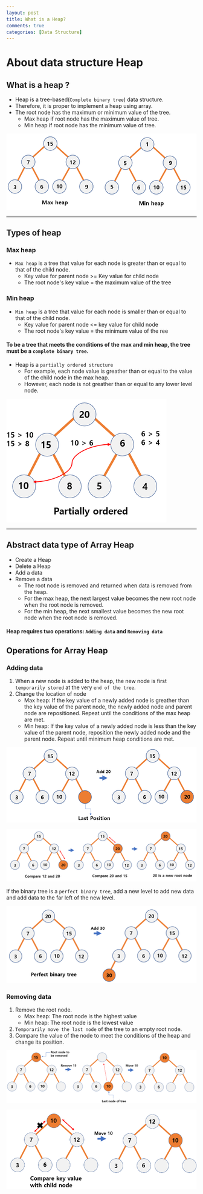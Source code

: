 ```yaml
---
layout: post
title: What is a Heap?
comments: true
categories: [Data Structure]
---
```


# About data structure Heap

## What is a heap ?

- Heap is a tree-based(`Complete binary tree`) data structure.
- Therefore, it is proper to implement a heap using array.
- The root node has the maximum or minimum value of the tree.
  - Max heap if root node has the maximum value of tree.
  - Min heap if root node has the minimum value of tree.

![CQ2](/public/images/heap1.PNG)

---

## Types of heap

### Max heap

- `Max heap` is a tree that value for each node is greater than or equal to that of the child node.
  - Key value for parent node >= Key value for child node
  - The root node's key value = the maximum value of the tree

### Min heap

- `Min heap` is a tree that value for each node is smaller than or equal to that of the child node.
  - Key value for parent node <= key value for child node
  - The root node's key value = the minimum value of the ree

#### To be a tree that meets the conditions of the max and min heap, the tree must be a `complete binary tree`.

- Heap is a `partially ordered structure`
  - For example, each node value is greather than or equal to the value of the child node in the max heap.
  - However, each node is not greather than or equal to any lower level node.

![CQ2](/public/images/heap7.PNG)

---

## Abstract data type of Array Heap

- Create a Heap
- Delete a Heap
- Add a data
- Remove a data
  - The root node is removed and returned when data is removed from the heap.
  - For the max heap, the next largest value becomes the new root node when the root node is removed.
  - For the min heap, the next smallest value becomes the new root node when the root node is removed.

#### Heap requires two operations: `Adding data` and `Removing data`

## Operations for Array Heap

### Adding data

1. When a new node is added to the heap, the new node is first `temporarily stored` at the very `end of the tree`.
2. Change the location of node
   - Max heap: If the key value of a newly added node is greather than the key value of the parent node, the newly added node and parent node are repositioned.
     Repeat until the conditions of the max heap are met.
   - Min heap: If the key value of a newly added node is less than the key value of the parent node, reposition the newly added node and the parent node. Repeat until minimum heap conditions are met.

![CQ2](/public/images/heap2.PNG)

![CQ2](/public/images/heap3.PNG)

If the binary tree is a `perfect binary tree`, add a new level to add new data and add data to the far left of the new level.

![CQ2](/public/images/heap4.PNG)

### Removing data

1. Remove the root node.
   - Max heap: The root node is the highest value
   - Min heap: The root node is the lowest value
2. `Temporarily move the last node` of the tree to an empty root node.
3. Compare the value of the node to meet the conditions of the heap and change its position.

![CQ2](/public/images/heap5.PNG)

![CQ2](/public/images/heap6.PNG)
